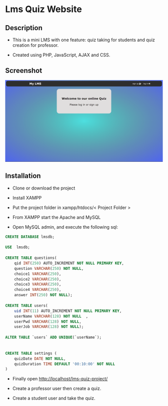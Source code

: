 # Lms Quiz Website

## Description

- This is a mini LMS with one feature: quiz taking for students and quiz creation for professor.

- Created using PHP, JavaScript, AJAX and CSS.

## Screenshot

<img src = "./screenshot/screenshot.png" ></img>

## Installation

- Clone or download the project

- Install XAMPP

- Put the project folder in xampp/htdocs/< Project Folder >
  
- From XAMPP start the Apache and MySQL

- Open MySQL admin, and execute the following sql:

``` sql
CREATE DATABASE lmsdb;

USE  lmsdb;

CREATE TABLE questions(
    qid INT(250) AUTO_INCREMENT NOT NULL PRIMARY KEY,
    question VARCHAR(250) NOT NULL,
    choice1 VARCHAR(250),
    choice2 VARCHAR(250),
    choice3 VARCHAR(250),
    choice4 VARCHAR(250),
    answer INT(250) NOT NULL);

CREATE TABLE users(
    uid INT(11) AUTO_INCREMENT NOT NULL PRIMARY KEY,
    userName VARCHAR(128) NOT NULL  ,
    userPwd VARCHAR(128) NOT NULL,
    userJob VARCHAR(128) NOT NULL);

ALTER TABLE `users` ADD UNIQUE(`userName`);


CREATE TABLE settings (
    quizDate DATE NOT NULL,
    quizDuration TIME DEFAULT '00:10:00' NOT NULL
)
```

- Finally open <http://localhost/lms-quiz-project/>

- Create a professor user then create a quiz.

- Create a student user and take the quiz.
  